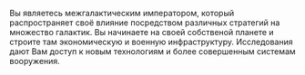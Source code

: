 Вы являетесь межгалактическим императором, который распространяет своё влияние посредством различных стратегий на множество галактик. Вы начинаете на своей собственой планете и строите там экономическую и военную инфраструктуру. Исследования дают Вам доступ к новым технологиям и более совершенным системам вооружения.